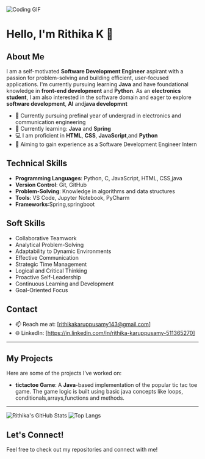 ![Coding GIF](https://startupsmagazine.co.uk/sites/default/files/2020-04/Smart-little-girl-using-her-laptop-1.gif)
# Hello, I'm Rithika K 👋

## About Me

I am a self-motivated **Software Development Engineer** aspirant with a passion for problem-solving and building efficient, user-focused applications. I'm currently pursuing learning **Java** and have foundational knowledge in **front-end development** and **Python**. As an **electronics student**, I am also interested in the software domain and eager to explore **software development**, **AI** and**java developmnt**

- 🔭 Currently pursuing prefinal year of undergrad in electronics and communication engineering
- 🌱 Currently learning: **Java** and **Spring**  
- 💻 I am proficient in **HTML**, **CSS**, **JavaScript**,and **Python**  
- 🎯 Aiming to gain experience as a Software Development Engineer Intern  

## Technical Skills

- **Programming Languages**: Python, C, JavaScript, HTML, CSS,java 
- **Version Control**: Git, GitHub   
- **Problem-Solving**: Knowledge in algorithms and data structures  
- **Tools**: VS Code, Jupyter Notebook, PyCharm
- **Frameworks**:Spring,springboot

## Soft Skills

- Collaborative Teamwork
- Analytical Problem-Solving
- Adaptability to Dynamic Environments
- Effective Communication
- Strategic Time Management
- Logical and Critical Thinking
- Proactive Self-Leadership
- Continuous Learning and Development
- Goal-Oriented Focus

## Contact

- 📫 Reach me at: [rithikakaruppusamy143@gmail.com]
- 🌐 LinkedIn: [https://in.linkedin.com/in/rithika-karuppusamy-511365270]

---

## My Projects

Here are some of the projects I’ve worked on:

- **tictactoe Game**: A **Java**-based implementation of the popular tic tac toe game. The game logic is built using basic java concepts like loops, conditionals,arrays,functions and methods.

---
![Rithika's GitHub Stats](https://github-readme-stats.vercel.app/api?username=Rithika-16&show_icons=true&theme=radical)
![Top Langs](https://github-readme-stats.vercel.app/api/top-langs/?username=Rithika-16&layout=compact&theme=radical)
## Let's Connect!  
Feel free to check out my repositories and connect with me!
